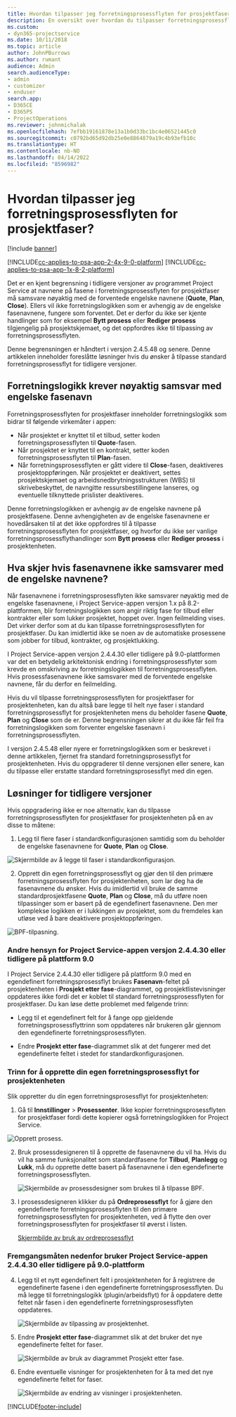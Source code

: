 ```yaml
---
title: Hvordan tilpasser jeg forretningsprosessflyten for prosjektfaser?
description: En oversikt over hvordan du tilpasser forretningsprosessflyten for prosjektfaser.
ms.custom:
- dyn365-projectservice
ms.date: 10/11/2018
ms.topic: article
author: JohnPBurrows
ms.author: rumant
audience: Admin
search.audienceType:
- admin
- customizer
- enduser
search.app:
- D365CE
- D365PS
- ProjectOperations
ms.reviewer: johnmichalak
ms.openlocfilehash: 7efbb19161878e13a1b0d33bc1bc4e06521445c0
ms.sourcegitcommit: c0792bd65d92db25e0e8864879a19c4b93efb10c
ms.translationtype: HT
ms.contentlocale: nb-NO
ms.lasthandoff: 04/14/2022
ms.locfileid: "8596982"
---
```

# <a name="how-do-i-customize-the-project-stages-business-process-flow"></a>Hvordan tilpasser jeg forretningsprosessflyten for prosjektfaser?

[!include [banner](../includes/psa-now-project-operations.md)]

[!INCLUDE[cc-applies-to-psa-app-2-4x-9-0-platform](../includes/cc-applies-to-psa-app-2-4x-9-0-platform.md)]
[!INCLUDE[cc-applies-to-psa-app-1x-8-2-platform](../includes/cc-applies-to-psa-app-1x-8-2-platform.md)]

Det er en kjent begrensning i tidligere versjoner av programmet Project Service at navnene på fasene i forretningsprosessflyten for prosjektfaser må samsvare nøyaktig med de forventede engelske navnene (**Quote**, **Plan**, **Close**). Ellers vil ikke forretningslogikken som er avhengig av de engelske fasenavnene, fungere som forventet. Det er derfor du ikke ser kjente handlinger som for eksempel **Bytt prosess** eller **Rediger prosess** tilgjengelig på prosjektskjemaet, og det oppfordres ikke til tilpassing av forretningsprosessflyten. 

Denne begrensningen er håndtert i versjon 2.4.5.48 og senere. Denne artikkelen inneholder foreslåtte løsninger hvis du ønsker å tilpasse standard forretningsprosessflyt for tidligere versjoner.  

## <a name="business-logic-requires-an-exact-match-with-english-stage-names"></a>Forretningslogikk krever nøyaktig samsvar med engelske fasenavn

Forretningsprosessflyten for prosjektfaser inneholder forretningslogikk som bidrar til følgende virkemåter i appen:
- Når prosjektet er knyttet til et tilbud, setter koden forretningsprosessflyten til **Quote**-fasen.
- Når prosjektet er knyttet til en kontrakt, setter koden forretningsprosessflyten til **Plan**-fasen.
- Når forretningsprosessflyten er gått videre til **Close**-fasen, deaktiveres prosjektoppføringen. Når prosjektet er deaktivert, settes prosjektskjemaet og arbeidsnedbrytningsstrukturen (WBS) til skrivebeskyttet, de navngitte ressursbestillingene lanseres, og eventuelle tilknyttede prislister deaktiveres.

Denne forretningslogikken er avhengig av de engelske navnene på prosjektfasene. Denne avhengigheten av de engelske fasenavnene er hovedårsaken til at det ikke oppfordres til å tilpasse forretningsprosessflyten for prosjektfaser, og hvorfor du ikke ser vanlige forretningsprosessflythandlinger som **Bytt prosess** eller **Rediger prosess** i prosjektenheten.

## <a name="what-happens-if-the-stage-names-dont-match-the-english-names"></a>Hva skjer hvis fasenavnene ikke samsvarer med de engelske navnene?

Når fasenavnene i forretningsprosessflyten ikke samsvarer nøyaktig med de engelske fasenavnene, i Project Service-appen versjon 1.x på 8.2-plattformen, blir forretningslogikken som angir riktig fase for tilbud eller kontrakter eller som lukker prosjektet, hoppet over. Ingen feilmelding vises. Det virker derfor som at du kan tilpasse forretningsprosessflyten for prosjektfaser. Du kan imidlertid ikke se noen av de automatiske prosessene som jobber for tilbud, kontrakter, og prosjektlukking.

I Project Service-appen versjon 2.4.4.30 eller tidligere på 9.0-plattformen var det en betydelig arkitektonisk endring i forretningsprosessflyter som krevde en omskriving av forretningslogikken til forretningsprosessflyten. Hvis prosessfasenavnene ikke samsvarer med de forventede engelske navnene, får du derfor en feilmelding. 

Hvis du vil tilpasse forretningsprosessflyten for prosjektfaser for prosjektenheten, kan du altså bare legge til helt nye faser i standard forretningsprosessflyt for prosjektenheten mens du beholder fasene **Quote**, **Plan** og **Close** som de er. Denne begrensningen sikrer at du ikke får feil fra forretningslogikken som forventer engelske fasenavn i forretningsprosessflyten.

I versjon 2.4.5.48 eller nyere er forretningslogikken som er beskrevet i denne artikkelen, fjernet fra standard forretningsprosessflyt for prosjektenheten. Hvis du oppgraderer til denne versjonen eller senere, kan du tilpasse eller erstatte standard forretningsprosessflyt med din egen. 

## <a name="workarounds-for-earlier-versions"></a>Løsninger for tidligere versjoner

Hvis oppgradering ikke er noe alternativ, kan du tilpasse forretningsprosessflyten for prosjektfaser for prosjektenheten på en av disse to måtene:

1. Legg til flere faser i standardkonfigurasjonen samtidig som du beholder de engelske fasenavnene for **Quote**, **Plan** og **Close**.


![Skjermbilde av å legge til faser i standardkonfigurasjon.](media/FAQ-Customize-BPF-1.png)
 
2. Opprett din egen forretningsprosessflyt og gjør den til den primære forretningsprosessflyten for prosjektenheten, som lar deg ha de fasenavnene du ønsker. Hvis du imidlertid vil bruke de samme standardprosjektfasene **Quote**, **Plan** og **Close**, må du utføre noen tilpassinger som er basert på de egendefinert fasenavnene. Den mer komplekse logikken er i lukkingen av prosjektet, som du fremdeles kan utløse ved å bare deaktivere prosjektoppføringen.

![BPF-tilpasning.](media/FAQ-Customize-BPF-2.png)

### <a name="additional-considerations-for-project-service-app-version-24430-or-earlier-on-platform-90"></a>Andre hensyn for Project Service-appen versjon 2.4.4.30 eller tidligere på plattform 9.0

I Project Service 2.4.4.30 eller tidligere på plattform 9.0 med en egendefinert forretningsprosessflyt brukes **Fasenavn**-feltet på prosjektenheten i **Prosjekt etter fase**-diagrammet, og prosjektlistevisninger oppdateres ikke fordi det er koblet til standard forretningsprosessflyten for prosjektfaser. Du kan løse dette problemet med følgende trinn:

- Legg til et egendefinert felt for å fange opp gjeldende forretningsprosessflyttrinn som oppdateres når brukeren går gjennom den egendefinerte forretningsprosessflyten.

- Endre **Prosjekt etter fase**-diagrammet slik at det fungerer med det egendefinerte feltet i stedet for standardkonfigurasjonen.

### <a name="steps-to-create-your-own-business-process-flow-for-the-project-entity"></a>Trinn for å opprette din egen forretningsprosessflyt for prosjektenheten

Slik oppretter du din egen forretningsprosessflyt for prosjektenheten:

1. Gå til **Innstillinger** > **Prosessenter**. Ikke kopier forretningsprosessflyten for prosjektfaser fordi dette kopierer også forretningslogikken for Project Service.

  ![Opprett prosess.](media/FAQ-Customize-BPF-3.png)

2. Bruk prosessdesigneren til å opprette de fasenavnene du vil ha. Hvis du vil ha samme funksjonalitet som standardfasene for **Tilbud**, **Planlegg** og **Lukk**, må du opprette dette basert på fasenavnene i den egendefinerte forretningsprosessflyten.

   ![Skjermbilde av prosessdesigner som brukes til å tilpasse BPF.](media/FAQ-Customize-BPF-4.png) 

3. I prosessdesigneren klikker du på **Ordreprosessflyt** for å gjøre den egendefinerte forretningsprosessflyten til den primære forretningsprosessflyten for prosjektenheten, ved å flytte den over forretningsprosessflyten for prosjektfaser til øverst i listen.


   [Skjermbilde av bruk av ordreprosessflyt](media/FAQ-Customize-BPF-5-720.png)

### <a name="the-following-steps-apply-to-project-service-app-24430-or-earlier-on-the-90-platform"></a>Fremgangsmåten nedenfor bruker Project Service-appen 2.4.4.30 eller tidligere på 9.0-plattform

4. Legg til et nytt egendefinert felt i prosjektenheten for å registrere de egendefinerte fasene i den egendefinerte forretningsprosessflyten. Du må legge til forretningslogikk (plugin/arbeidsflyt) for å oppdatere dette feltet når fasen i den egendefinerte forretningsprosessflyten oppdateres.

   ![Skjermbilde av tilpassing av prosjektenhet.](media/FAQ-Customize-BPF-6-720.png)

5. Endre **Prosjekt etter fase**-diagrammet slik at det bruker det nye egendefinerte feltet for faser.

   ![Skjermbilde av bruk av diagrammet Prosjekt etter fase.](media/FAQ-Customize-BPF-7-720.png)

6. Endre eventuelle visninger for prosjektenheten for å ta med det nye egendefinerte feltet for faser.

   ![Skjermbilde av endring av visninger i prosjektenheten.](media/FAQ-Customize-BPF-8-720.png)



[!INCLUDE[footer-include](../includes/footer-banner.md)]
